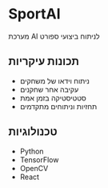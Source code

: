 # SportAI

מערכת AI לניתוח ביצועי ספורט

## תכונות עיקריות
- ניתוח וידאו של משחקים
- עקיבה אחר שחקנים
- סטטיסטיקה בזמן אמת
- תחזיות וניתוחים מתקדמים

## טכנולוגיות
- Python
- TensorFlow
- OpenCV
- React 